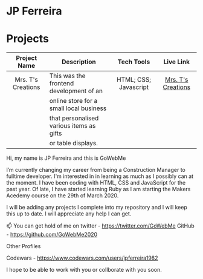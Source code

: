 JP Ferreira
======

# Projects

|        Project Name       |               Description               |          Tech Tools          |                      Live Link                       |
|:-------------------------:|-----------------------------------------|:----------------------------:|:----------------------------------------------------:|
|Mrs. T's Creations         | This was the frontend development of an | HTML; CSS; Javascript        | [Mrs. T's Creations](https://www.mrstcreations.co.uk)|
|                           | online store for a small local business |                              |                                                      |
|                           | that personalised various items as gifts|                              |                                                      |
|                           | or table displays.                      |                              |                                                      |


Hi, my name is JP Ferreira and this is GoWebMe

I’m currently changing my career from being a Construction Manager to fulltime developer. I'm interested in in learning as much as I possibly can at the moment.
I have been coding with HTML, CSS and JavaScript for the past year. Of late, I have started learning Ruby as I am starting the Makers Acedemy course on the 29th of March 2020.

I will be adding any projects I complete into my repository and I will keep this up to date. I will appreciate any help I can get.

📫 You can get hold of me on 
twitter - https://twitter.com/GoWebMe
GitHub - https://github.com/GoWebMe2020

Other Profiles

Codewars - https://www.codewars.com/users/jpferreira1982

I hope to be able to work with you or collborate with you soon.
